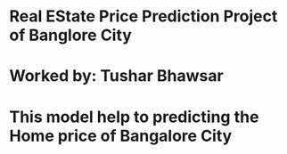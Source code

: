 # Real EState Price Prediction Project of Banglore City

# Worked by: Tushar Bhawsar

# This model help to predicting the Home price of Bangalore  City
